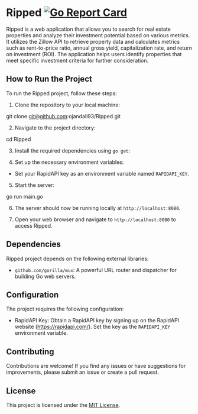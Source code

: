 # Ripped [![Go Report Card](https://goreportcard.com/badge/github.com/ojandali93/ripped)](https://goreportcard.com/report/github.com/ojandali93/ripped)

Ripped is a web application that allows you to search for real estate properties and analyze their investment potential based on various metrics. It utilizes the Zillow API to retrieve property data and calculates metrics such as rent-to-price ratio, annual gross yield, capitalization rate, and return on investment (ROI). The application helps users identify properties that meet specific investment criteria for further consideration.

## How to Run the Project

To run the Ripped project, follow these steps:

1. Clone the repository to your local machine:

git clone git@github.com:ojandali93/Ripped.git

2. Navigate to the project directory:

cd Ripped

3. Install the required dependencies using `go get`:

4. Set up the necessary environment variables:

- Set your RapidAPI key as an environment variable named `RAPIDAPI_KEY`.

5. Start the server:

go run main.go

6. The server should now be running locally at `http://localhost:8080`.

7. Open your web browser and navigate to `http://localhost:8080` to access Ripped.

## Dependencies

Ripped project depends on the following external libraries:

- `github.com/gorilla/mux`: A powerful URL router and dispatcher for building Go web servers.

## Configuration

The project requires the following configuration:

- RapidAPI Key: Obtain a RapidAPI key by signing up on the RapidAPI website (https://rapidapi.com/). Set the key as the `RAPIDAPI_KEY` environment variable.

## Contributing

Contributions are welcome! If you find any issues or have suggestions for improvements, please submit an issue or create a pull request.

## License

This project is licensed under the [MIT License](LICENSE).